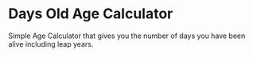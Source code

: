 # Days Old Age Calculator
Simple Age Calculator that gives you the number of days you have been alive including leap years.
